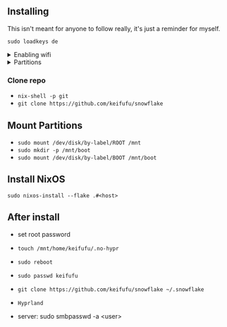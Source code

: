 ## Installing

This isn't meant for anyone to follow really, it's just a reminder for myself.

`sudo loadkeys de`

<details>
<summary>Enabling wifi</summary>

- `sudo systemctl start wpa_supplicant`
- `wpa_cli`
- `scan`
- `scan_results`
- `add_network`
- `set_network 0 ssid "<SSID>"`
- `set_network 0 psk "<PASS>"`
- `enable_network 0`

</details>

<details>
<summary>Partitions</summary>

<details>
<summary>Creating partitions</summary>

## Create Partitions

### EFI

- `sudo fdisk /dev/nvme0n1`
- `g (gpt disk label)`
- `n`
- `1`
- `2048`
- `+500M`
- `t`
- `1 (EFI System)`

### Swap

- `n`
- `2`
- `default`
- `+15G`
- `t`
- `2`
- `19 (Linux swap)`

### root

- `n`
- `3`
- `default (fill up partition)`
- `default (fill up partition)`
- `w (write)`

## Label Partitions

- `sudo mkfs.fat -F 32 /dev/nvme0n1p1`
- `sudo fatlabel /dev/nvme0n1p1 BOOT`
- `sudo mkswap /dev/nvme0n1p2 -L SWAP`
- `sudo mkfs.ext4 /dev/nvme0n1p3 -L ROOT`

</details>

### Desktop

- nvme0n1
  - 1 - 500MB EFI
  - 2 - 38GB SWAP
  - 3 - 461.5GB ROOT
- nvme1n1
  - \* - 1TB STUFF

### Laptop

- nvme0n1
  - 1 - 500MB EFI
  - 2 - 20GB SWAP
  - 3 - 250GB ROOT
  - 4 - 729.5GB STUFF

### Server

- sda
  - 1 - 500MB EFI
  - 2 - 20GB Swap
  - 3 - 229.5GB ROOT
- nvme0n1
  - p1 - 2TB STUFF

</details>

### Clone repo

- `nix-shell -p git`
- `git clone https://github.com/keifufu/snowflake`

## Mount Partitions

- `sudo mount /dev/disk/by-label/ROOT /mnt`
- `sudo mkdir -p /mnt/boot`
- `sudo mount /dev/disk/by-label/BOOT /mnt/boot`

## Install NixOS

`sudo nixos-install --flake .#<host>`

## After install

- set root password
- `touch /mnt/home/keifufu/.no-hypr`
- `sudo reboot`
- `sudo passwd keifufu`
- `git clone https://github.com/keifufu/snowflake ~/.snowflake`
- `Hyprland`

- server: sudo smbpasswd -a \<user>
